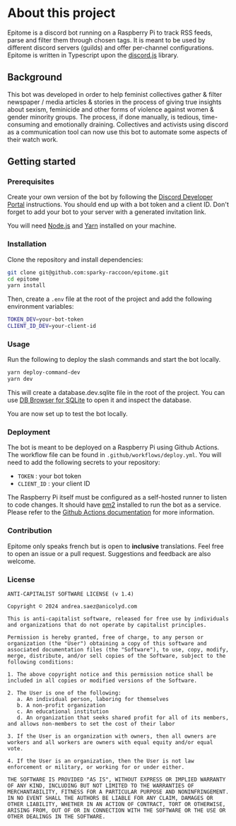 # About this project

Epitome is a discord bot running on a Raspberry Pi to track RSS feeds, parse and filter them through chosen tags. It is meant to be used by different discord servers (guilds) and offer per-channel configurations. Epitome is written in Typescript upon the [discord.js](https://discord.js.org/#/) library.

## Background

This bot was developed in order to help feminist collectives gather & filter newspaper / media articles & stories in the process of giving true insights about sexism, feminicide and other forms of violence against women & gender minority groups. The process, if done manually, is tedious, time-consuming and emotionally draining. Collectives and activists using discord as a communication tool can now use this bot to automate some aspects of their watch work.

## Getting started

### Prerequisites

Create your own version of the bot by following the [Discord Developer Portal](https://discord.com/developers/applications) instructions. You should end up with a bot token and a client ID. Don't forget to add your bot to your server with a generated invitation link.

You will need [Node.js](https://nodejs.org/en/) and [Yarn](https://yarnpkg.com/) installed on your machine.

### Installation

Clone the repository and install dependencies:

```bash
git clone git@github.com:sparky-raccoon/epitome.git
cd epitome
yarn install
```

Then, create a `.env` file at the root of the project and add the following environment variables:

```bash
TOKEN_DEV=your-bot-token
CLIENT_ID_DEV=your-client-id
```

### Usage

Run the following to deploy the slash commands and start the bot locally.

```bash
yarn deploy-command-dev
yarn dev
```

This will create a database.dev.sqlite file in the root of the project. You can use [DB Browser for SQLite](https://sqlitebrowser.org/) to open it and inspect the database.

You are now set up to test the bot locally.

### Deployment

The bot is meant to be deployed on a Raspberry Pi using Github Actions. The workflow file can be found in `.github/workflows/deploy.yml`. You will need to add the following secrets to your repository:

- `TOKEN` : your bot token
- `CLIENT_ID` : your client ID

The Raspberry Pi itself must be configured as a self-hosted runner to listen to code changes. It should have [pm2](https://pm2.keymetrics.io/) installed to run the bot as a service.
Please refer to the [Github Actions documentation](https://docs.github.com/en/actions/hosting-your-own-runners) for more information.

### Contribution

Epitome only speaks french but is open to **inclusive** translations. Feel free to open an issue or a pull request. Suggestions and feedback are also welcome.

### License

```
ANTI-CAPITALIST SOFTWARE LICENSE (v 1.4)

Copyright © 2024 andrea.saez@anicolyd.com

This is anti-capitalist software, released for free use by individuals and organizations that do not operate by capitalist principles.

Permission is hereby granted, free of charge, to any person or organization (the "User") obtaining a copy of this software and associated documentation files (the "Software"), to use, copy, modify, merge, distribute, and/or sell copies of the Software, subject to the following conditions:

1. The above copyright notice and this permission notice shall be included in all copies or modified versions of the Software.

2. The User is one of the following:
   a. An individual person, laboring for themselves
   b. A non-profit organization
   c. An educational institution
   d. An organization that seeks shared profit for all of its members, and allows non-members to set the cost of their labor

3. If the User is an organization with owners, then all owners are workers and all workers are owners with equal equity and/or equal vote.

4. If the User is an organization, then the User is not law enforcement or military, or working for or under either.

THE SOFTWARE IS PROVIDED "AS IS", WITHOUT EXPRESS OR IMPLIED WARRANTY OF ANY KIND, INCLUDING BUT NOT LIMITED TO THE WARRANTIES OF MERCHANTABILITY, FITNESS FOR A PARTICULAR PURPOSE AND NONINFRINGEMENT. IN NO EVENT SHALL THE AUTHORS BE LIABLE FOR ANY CLAIM, DAMAGES OR OTHER LIABILITY, WHETHER IN AN ACTION OF CONTRACT, TORT OR OTHERWISE, ARISING FROM, OUT OF OR IN CONNECTION WITH THE SOFTWARE OR THE USE OR OTHER DEALINGS IN THE SOFTWARE.
```
